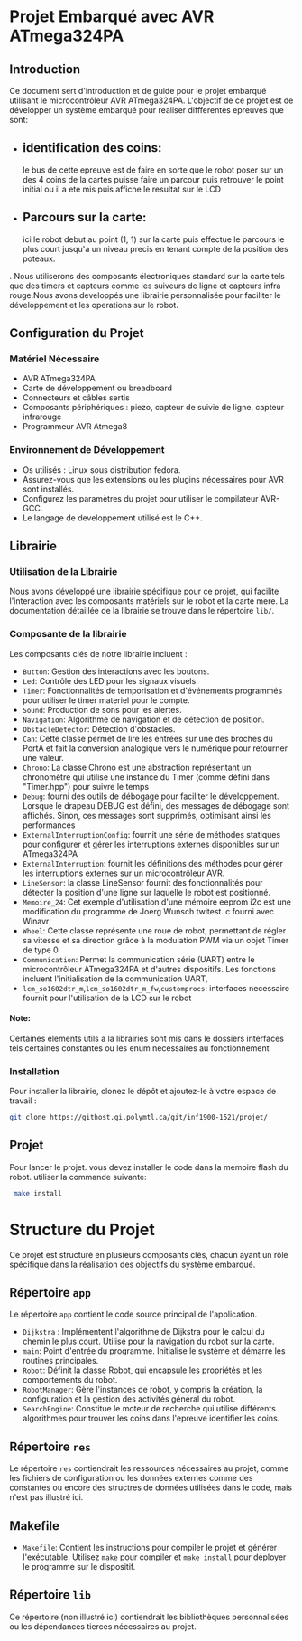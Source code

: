 # Projet Embarqué avec AVR ATmega324PA

## Introduction

Ce document sert d'introduction et de guide pour le projet embarqué utilisant le microcontrôleur AVR ATmega324PA. L'objectif de ce projet est de développer un système embarqué pour realiser diffferentes epreuves que sont:

- ## identification des coins:
    le bus de cette epreuve est de faire en sorte que le robot poser sur un des 4 coins de la cartes puisse faire un parcour puis retrouver le point initial ou il a ete mis puis affiche le resultat sur le LCD
- ## Parcours sur la carte:
    ici le robot debut au point (1, 1) sur la carte puis effectue le parcours le plus court jusqu'a un niveau precis
     en tenant compte de la position des poteaux.

. Nous utiliserons des composants électroniques standard sur la carte tels que des timers et capteurs comme les suiveurs de ligne et capteurs infra rouge.Nous avons developpés une librairie personnalisée pour faciliter le développement et les operations sur le robot.

## Configuration du Projet

### Matériel Nécessaire

- AVR ATmega324PA
- Carte de développement ou breadboard
- Connecteurs et câbles sertis
- Composants périphériques : piezo, capteur de suivie de ligne, capteur infrarouge
- Programmeur AVR Atmega8

### Environnement de Développement

- Os utilisés : Linux sous distribution fedora.
- Assurez-vous que les extensions ou les plugins nécessaires pour AVR sont installés.
- Configurez les paramètres du projet pour utiliser le compilateur AVR-GCC.
- Le langage de developpement utilisé est le C++.

## Librairie

### Utilisation de la Librairie

Nous avons développé une librairie spécifique pour ce projet, qui facilite l'interaction avec 
les composants matériels sur le robot et la carte mere.
 La documentation détaillée de la librairie se trouve dans le répertoire `lib/`.
### Composante de la librairie
Les composants clés de notre librairie incluent :

- `Button`: Gestion des interactions avec les boutons.
- `Led`: Contrôle des LED pour les signaux visuels.
- `Timer`: Fonctionnalités de temporisation et d'événements programmés pour utiliser le timer materiel pour le compte.
- `Sound`: Production de sons pour les alertes.
- `Navigation`: Algorithme de navigation et de détection de position.
- `ObstacleDetector`: Détection d'obstacles.
- `Can`: Cette classe permet de lire les entrées sur une des broches dû PortA et fait la conversion analogique vers le numérique  pour retourner une valeur.
- `Chrono`: La classe Chrono est une abstraction représentant un chronomètre qui utilise une instance du
Timer (comme défini dans "Timer.hpp") pour suivre le temps
- `Debug`: fourni des outils de débogage pour faciliter le développement. Lorsque le drapeau DEBUG est défini, des
messages de débogage sont affichés. Sinon, ces messages sont supprimés, optimisant ainsi les
performances
- `ExternalInterruptionConfig`: fournit une série de méthodes statiques pour configurer et gérer les
interruptions externes disponibles sur un ATmega324PA
- `ExternalInterruption`: fournit les définitions des méthodes pour gérer les interruptions externes sur un microcontrôleur AVR.
- `LineSensor`: la classe LineSensor fournit des fonctionnalités pour détecter la position d'une ligne
sur laquelle le robot est positionné.
- `Memoire_24`: Cet exemple d'utilisation d'une mémoire eeprom i2c est une modification du programme de Joerg Wunsch
twitest. c fourni avec Winavr
- `Wheel`: Cette classe représente une roue de robot, permettant de régler sa vitesse et sa direction grâce à la
modulation PWM via un objet Timer de type 0
- `Communication`: Permet la communication série (UART) entre le microcontrôleur ATmega324PA et d'autres dispositifs.
Les fonctions incluent l'initialisation de la communication UART,
- `lcm_so1602dtr_m`,`lcm_so1602dtr_m_fw`,`customprocs`: interfaces necessaire fournit pour l'utilisation de la LCD sur le robot

#### Note: 
Certaines elements utils a la librairies sont mis dans le dossiers interfaces tels certaines constantes ou les enum necessaires au fonctionnement
### Installation

Pour installer la librairie, clonez le dépôt et ajoutez-le à votre espace de travail :

```bash
git clone https://githost.gi.polymtl.ca/git/inf1900-1521/projet/

```

## Projet

Pour lancer le projet. vous devez installer le code dans la memoire flash du robot.
utiliser la commande suivante:

```bash
 make install

```
# Structure du Projet

Ce projet est structuré en plusieurs composants clés, chacun ayant un rôle spécifique dans la réalisation des objectifs du système embarqué.

## Répertoire `app`

Le répertoire `app` contient le code source principal de l'application.

- `Dijkstra` : Implémentent l'algorithme de Dijkstra pour le calcul du chemin le plus court. Utilisé pour la navigation du robot sur la carte.
- `main`: Point d'entrée du programme. Initialise le système et démarre les routines principales.
- `Robot`: Définit la classe Robot, qui encapsule les propriétés et les comportements du robot.
- `RobotManager`: Gère l'instances de robot, y compris la création, la configuration et la gestion des activités général du robot.
- `SearchEngine`: Constitue le moteur de recherche qui utilise différents algorithmes pour trouver les coins dans l'epreuve identifier les coins.

## Répertoire `res`

Le répertoire `res` contiendrait les ressources nécessaires au projet, comme les fichiers de configuration ou les données externes comme des constantes ou encore des structres de données utilisées dans le code, mais n'est pas illustré ici.

## Makefile

- `Makefile`: Contient les instructions pour compiler le projet et générer l'exécutable. Utilisez `make` pour compiler et `make install` pour déployer le programme sur le dispositif.

## Répertoire `lib`

Ce répertoire (non illustré ici) contiendrait les bibliothèques personnalisées ou les dépendances tierces nécessaires au projet.

